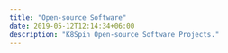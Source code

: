 ```yaml
---
title: "Open-source Software"
date: 2019-05-12T12:14:34+06:00
description: "K8Spin Open-source Software Projects."
---
```

